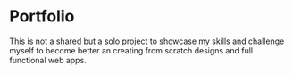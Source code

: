 # Portfolio
 This is not a shared but a solo project to showcase my skills and challenge myself to become better an creating from scratch designs and full functional web apps.
